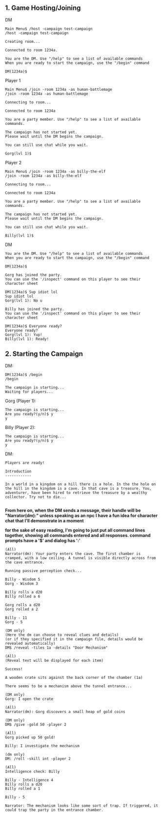## 1. Game Hosting/Joining

DM
```
Main Menu$ /host -campaign test-campaign
/host -campaign test-campaign

Creating room...

Connected to room 1234a. 

You are the DM. Use "/help" to see a list of available commands
When you are ready to start the campaign, use the "/begin" command

DM(1234a)$ 
```


Player 1
```
Main Menu$ /join -room 1234a -as human-battlemage
/join -room 1234a -as human-battlemage

Connecting to room...

Connected to room 1234a

You are a party member. Use "/help" to see a list of available commands.

The campaign has not started yet. 
Please wait until the DM begins the campaign. 

You can still use chat while you wait. 

Gorg(lvl 1)$ 
```

Player 2
```
Main Menu$ /join -room 1234a -as billy-the-elf
/join -room 1234a -as billy-the-elf

Connecting to room...

Connected to room 1234a

You are a party member. Use "/help" to see a list of available commands.

The campaign has not started yet. 
Please wait until the DM begins the campaign. 

You can still use chat while you wait. 

Billy(lvl 1)$ 
```

DM
```
You are the DM. Use "/help" to see a list of available commands
When you are ready to start the campaign, use the "/begin" command

DM(1234a)$ 

Gorg has joined the party. 
You can use the '/inspect' command on this player to see their character sheet

DM(1234a)$ Sup idiot lol
Sup idiot lol
Gorg(lvl 1): No u

Billy has joined the party. 
You can use the '/inspect' command on this player to see their character sheet

DM(1234a)$ Everyone ready?
Everyone ready?
Gorg(lvl 1): Yup!
Billy(lvl 1): Ready!
```

## 2. Starting the Campaign

DM:
```
DM(1234a)$ /begin
/begin

The campaign is starting...
Waiting for players...
```

Gorg (Player 1):
```
The campaign is starting...
Are you ready?(y/n)$ y
y
```

Billy (Player 2):
```
The campaign is starting...
Are you ready?(y/n)$ y
y
```

DM:
```
Players are ready!

Introduction
------------

In a world in a kingdom on a hill there is a hole. In the the hole on the hill in the kingdom is a cave. In that cave is a treasure. You, adventurer, have been hired to retrieve the treasure by a wealthy collector. Try not to die...


```

**From here on, when the DM sends a message, their handle will be**
**"Narrator(dm):" unless speaking as an npc**
**I have a fun idea for character chat that I'll demonstrate in a moment**

**for the sake of easy reading, I'm going to just put all command lines together, showing all commands entered and all responses. command prompts have a '$' and dialog has ':'**

```
(All)
Narrator(dm): Your party enters the cave. The first chamber is cramped, with a low ceiling. A tunnel is visible directly across from the cave entrance.

Running passive perception check...

Billy - Wisdom 5
Gorg - Wisdom 3

Billy rolls a d20
Billy rolled a 6

Gorg rolls a d20
Gorg rolled a 2

Billy - 11
Gorg - 5

(DM only)
(Here the dm can choose to reveal clues and details)
(or if they specified it in the campaign file, details would be revealed automatically)
DM$ /reveal -tiles 1a -details "Door Mechanism"

(All)
(Reveal text will be displayed for each item)

Success!

A wooden crate sits against the back corner of the chamber (1a)

There seems to be a mechanism above the tunnel entrance...

(DM only)
Gorg: I open the crate

(All)
Narrator(dm): Gorg discovers a small heap of gold coins

(DM only)
DM$ /give -gold 50 -player 2

(All)
Gorg picked up 50 gold!

Billy: I investigate the mechanism 

(dm only)
DM: /roll -skill int -player 2

(All)
Intelligence check: Billy

Billy - Intelligence 4
Billy rolls a d20
Billy rolled a 1

Billy - 5

Narrator: The mechanism looks like some sort of trap. If triggered, it could trap the party in the entrance chamber.



```

